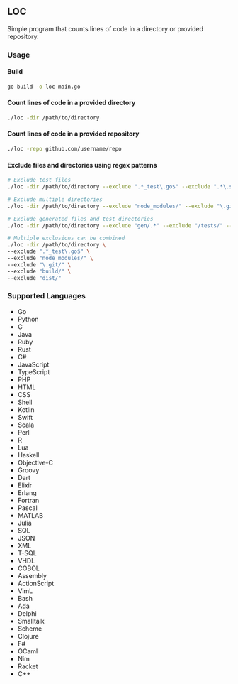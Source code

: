 ## LOC
Simple program that counts lines of code in a directory or provided repository.

### Usage

#### Build
```bash
go build -o loc main.go
```

#### Count lines of code in a provided directory
```bash
./loc -dir /path/to/directory
```

#### Count lines of code in a provided repository
```bash
./loc -repo github.com/username/repo
```

#### Exclude files and directories using regex patterns
```bash
# Exclude test files
./loc -dir /path/to/directory --exclude ".*_test\.go$" --exclude ".*\.spec\.ts$"

# Exclude multiple directories
./loc -dir /path/to/directory --exclude "node_modules/" --exclude "\.git/" --exclude "build/"

# Exclude generated files and test directories
./loc -dir /path/to/directory --exclude "gen/.*" --exclude "/tests/" --exclude ".*\.generated\."

# Multiple exclusions can be combined
./loc -dir /path/to/directory \
--exclude ".*_test\.go$" \
--exclude "node_modules/" \
--exclude "\.git/" \
--exclude "build/" \
--exclude "dist/"
```

### Supported Languages
- Go
- Python
- C
- Java
- Ruby
- Rust
- C#
- JavaScript
- TypeScript
- PHP
- HTML
- CSS
- Shell
- Kotlin
- Swift
- Scala
- Perl
- R
- Lua
- Haskell
- Objective-C
- Groovy
- Dart
- Elixir
- Erlang
- Fortran
- Pascal
- MATLAB
- Julia
- SQL
- JSON
- XML
- T-SQL
- VHDL
- COBOL
- Assembly
- ActionScript
- VimL
- Bash
- Ada
- Delphi
- Smalltalk
- Scheme
- Clojure
- F#
- OCaml
- Nim
- Racket
- C++